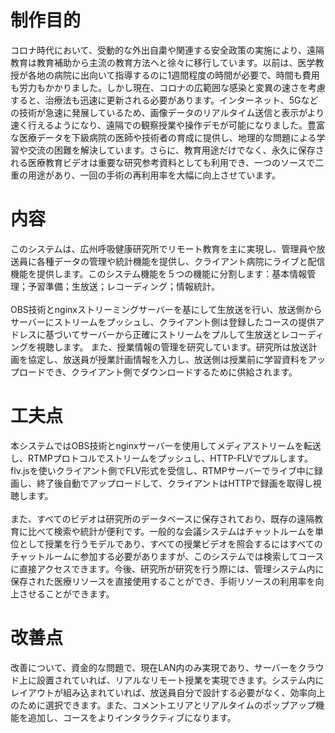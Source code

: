 <H1>制作目的</H1>
コロナ時代において、受動的な外出自粛や関連する安全政策の実施により、遠隔教育は教育補助から主流の教育方法へと徐々に移行しています。以前は、医学教授が各地の病院に出向いて指導するのに1週間程度の時間が必要で、時間も費用も労力もかかりました。しかし現在、コロナの広範囲な感染と変異の速さを考慮すると、治療法も迅速に更新される必要があります。インターネット、5Gなどの技術が急速に発展しているため、画像データのリアルタイム送信と表示がより速く行えるようになり、遠隔での観察授業や操作デモが可能になりました。豊富な医療データを下級病院の医師や技術者の育成に提供し、地理的な問題による学習や交流の困難を解決しています。さらに、教育用途だけでなく、永久に保存される医療教育ビデオは重要な研究参考資料としても利用でき、一つのソースで二重の用途があり、一回の手術の再利用率を大幅に向上させています。 
<H1>内容</H1>
このシステムは、広州呼吸健康研究所でリモート教育を主に実現し、管理員や放送員に各種データの管理や統計機能を提供し、クライアント病院にライブと配信機能を提供します。このシステム機能を５つの機能に分割します：基本情報管理；予習準備；生放送；レコーディング；情報統計。</br></br>
OBS技術とnginxストリーミングサーバーを基にして生放送を行い、放送側からサーバーにストリームをプッシュし、クライアント側は登録したコースの提供アドレスに基づいてサーバーから正確にストリームをプルして生放送とレコーディングを視聴します。
また、授業情報の管理を研究しています。研究所は放送計画を協定し、放送員が授業計画情報を入力し、放送側は授業前に学習資料をアップロードでき、クライアント側でダウンロードするために供給されます。
<H1>工夫点</H1>
本システムではOBS技術とnginxサーバーを使用してメディアストリームを転送し、RTMPプロトコルでストリームをプッシュし、HTTP-FLVでプルします。flv.jsを使いクライアント側でFLV形式を受信し、RTMPサーバーでライブ中に録画し、終了後自動でアップロードして、クライアントはHTTPで録画を取得し視聴します。</br></br>
また、すべてのビデオは研究所のデータベースに保存されており、既存の遠隔教育に比べて検索や統計が便利です。一般的な会議システムはチャットルームを単位として授業を行うモデルであり、すべての授業ビデオを照会するにはすべてのチャットルームに参加する必要がありますが、このシステムでは検索してコースに直接アクセスできます。今後、研究所が研究を行う際には、管理システム内に保存された医療リソースを直接使用することができ、手術リソースの利用率を向上させることができます。
<H1>改善点</H1>
改善について、資金的な問題で、現在LAN内のみ実現であり、サーバーをクラウド上に設置されていれば、リアルなリモート授業を実現できます。システム内にレイアウトが組み込まれていれば、放送員自分で設計する必要がなく、効率向上のために選択できます。また、コメントエリアとリアルタイムのポップアップ機能を追加し、コースをよりインタラクティブになります。

